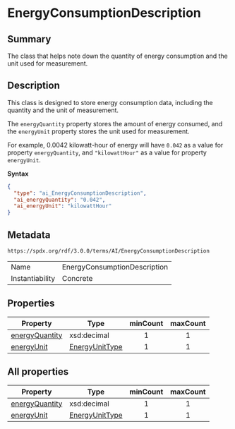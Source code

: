 <!-- Automatically generated by spec-parser v2.3.0 on 2024-07-29T18:25:30.305944+00:00 -->
<!-- SPDX-License-Identifier: Community-Spec-1.0 -->

# EnergyConsumptionDescription

## Summary

The class that helps note down the quantity of energy consumption and the unit
used for measurement.


## Description

This class is designed to store energy consumption data, including the quantity
and the unit of measurement.

The `energyQuantity` property stores the amount of energy consumed,
and the `energyUnit` property stores the unit used for measurement.

For example, 0.0042 kilowatt-hour of energy will have `0.042` as a value for
property `energyQuantity`, and `"kilowattHour"` as a value for property
`energyUnit`.

**Syntax**

```json
{
  "type": "ai_EnergyConsumptionDescription",
  "ai_energyQuantity": "0.042",
  "ai_energyUnit": "kilowattHour"
}
```


## Metadata

`https://spdx.org/rdf/3.0.0/terms/AI/EnergyConsumptionDescription`


| | |
|---|---|
| Name | EnergyConsumptionDescription |
| Instantiability | Concrete |






## Properties

| Property | Type | minCount | maxCount |
|---|---|:---:|:---:|
| [energyQuantity](../Properties/energyQuantity.md) | xsd:decimal | 1 | 1 |
| [energyUnit](../Properties/energyUnit.md) | [EnergyUnitType](../Vocabularies/EnergyUnitType.md) | 1 | 1 |



## All properties

| Property | Type | minCount | maxCount |
|---|---|:---:|:---:|
| [energyQuantity](../../AI/Properties/energyQuantity.md) | xsd:decimal | 1 | 1 |
| [energyUnit](../../AI/Properties/energyUnit.md) | [EnergyUnitType](../../AI/Vocabularies/EnergyUnitType.md) | 1 | 1 |



